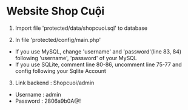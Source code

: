 # Website Shop Cuội 

1. Import file 'protected/data/shopcuoi.sql' to database 

2. In file 'protected/config/main.php'
 - If you use MySQL, change 'username' and 'password'(line 83, 84) following 'username', 'password' of your MySQL
 - If you use SQLite, comment line 80-86, uncomment line 75-77 and config following your Sqlite Account
 
3. Link backend : Shopcuoi/admin
 - Username : admin
 - Password : 2806a9b0A@!
